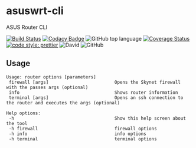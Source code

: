 # asuswrt-cli

ASUS Router CLI

[![Build Status](https://travis-ci.com/jaspenlind/asuswrt-cli.svg?branch=node)](https://travis-ci.com/jaspenlind/asuswrt-cli)
[![Codacy Badge](https://api.codacy.com/project/badge/Grade/93451c5afd954bd0a56d2417d2dbe301)](https://www.codacy.com/manual/jaspenlind/asuswrt-cli?utm_source=github.com&utm_medium=referral&utm_content=jaspenlind/asuswrt-cli&utm_campaign=Badge_Grade)
![GitHub top language](https://img.shields.io/github/languages/top/jaspenlind/asuswrt-cli?branch=node)
[![Coverage Status](https://coveralls.io/repos/jaspenlind/asuswrt-cli/badge.svg?branch=node)](https://coveralls.io/r/jaspenlind/asuswrt-cli?branch=node)
[![code style: prettier](https://img.shields.io/badge/code_style-prettier-ff69b4.svg?style=flat-square)](https://github.com/prettier/prettier)
![David](https://david-dm.org/jaspenlind/asuswrt-cli.svg)
![GitHub](https://img.shields.io/github/license/jaspenlind/asuswrt-cli)

## Usage

```Shell
Usage: router options [parameters]
 firewall [args]                         Opens the Skynet firewall with the passes args (optional)
 info                                    Shows router information
 terminal [args]                         Opens an ssh connection to the router and executes the args (optional)

Help options:
 -h                                      Show this help screen about the tool
 -h firewall                             firewall options
 -h info                                 info options
 -h terminal                             terminal options
```
